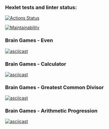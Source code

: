 ### Hexlet tests and linter status:
[![Actions Status](https://github.com/bdcry/frontend-project-44/actions/workflows/hexlet-check.yml/badge.svg)](https://github.com/bdcry/frontend-project-44/actions)

[![Maintainability](https://api.codeclimate.com/v1/badges/b125494e2a1ee018c6b8/maintainability)](https://codeclimate.com/github/bdcry/frontend-project-44/maintainability)

### Brain Games - Even
[![asciicast](https://asciinema.org/a/5GzKEhEfWemG47bf602uQdTnr.svg)](https://asciinema.org/a/5GzKEhEfWemG47bf602uQdTnr)

### Brain Games - Calculator
[![asciicast](https://asciinema.org/a/8zEomPRvwRjxIb7wdurOBNICL.svg)](https://asciinema.org/a/8zEomPRvwRjxIb7wdurOBNICL)

### Brain Games - Greatest Common Divisor
[![asciicast](https://asciinema.org/a/sPI2ae0wm9ScOTSo85T1uLv0N.svg)](https://asciinema.org/a/sPI2ae0wm9ScOTSo85T1uLv0N)

### Brain Games - Arithmetic Progression
[![asciicast](https://asciinema.org/a/hAbNBMbBkQBPcyZR2nckiJZAm.svg)](https://asciinema.org/a/hAbNBMbBkQBPcyZR2nckiJZAm)